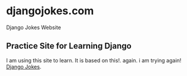 # djangojokes.com
Django Jokes Website
## Practice Site for Learning Django
I am using this site to learn. It is based on this!. again.
i am trying again!
[Django Jokes](https://www.djangojokes.com).